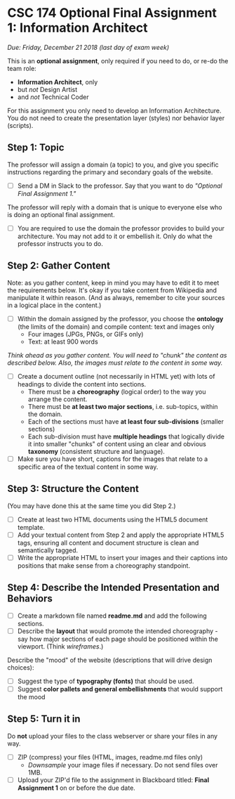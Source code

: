 # CSC 174  Optional Final Assignment 1: Information Architect

*Due: Friday, December 21 2018 (last day of exam week)*

This is an **optional assignment**, only required if you need to do, or re-do the team role:

- **Information Architect**, only 
- but *not* Design Artist
- and *not* Technical Coder

For this assignment you only need to develop an Information Architecture.  You do not need to create the presentation layer (styles) nor behavior layer (scripts).

## Step 1: Topic

The professor will assign a domain (a topic) to you, and give you specific instructions regarding the primary and secondary goals of the website.

- [ ] Send a DM in Slack to the professor.  Say that you want to do *"Optional Final Assignment 1."*

The professor will reply with a domain that is unique to everyone else who is doing an optional final assignment.  

- [ ] You are required to use the domain the professor provides to build your architecture.  You may not add to it or embellish it.  Only do what the professor instructs you to do.

##  Step 2: Gather Content

Note: as you gather content, keep in mind you may have to edit it to meet the requirements below.  It's okay if you take content from Wikipedia and manipulate it within reason.  (And as always, remember to cite your sources in a logical place in the content.)

- [ ] Within the domain assigned by the professor, you choose the **ontology** (the limits of the domain) and compile content: text and images only
    - Four images (JPGs, PNGs, or GIFs only)
    - Text: at least 900 words

*Think ahead as you gather content.  You will need to "chunk" the content as described below.  Also, the images must relate to the content in some way.*

- [ ] Create a document outline (not necessarily in HTML yet) with lots of headings to divide the content into sections.
    - There must be a **choreography** (logical order) to the way you arrange the content.  
    - There must be **at least two major sections**, i.e. sub-topics, within the domain.
    - Each of the sections must have **at least four sub-divisions** (smaller sections)
    - Each sub-division must have **multiple headings** that logically divide it into smaller "chunks" of content using an clear and obvious **taxonomy** (consistent structure and language).
- [ ] Make sure you have short, captions for the images that relate to a specific area of the textual content in some way.

## Step 3: Structure the Content

(You may have done this at the same time you did Step 2.)

- [ ] Create at least two HTML documents using the HTML5 document template.
- [ ] Add your textual content from Step 2 and apply the appropriate HTML5 tags, ensuring all content and document structure is clean and semantically tagged.
- [ ] Write the appropriate HTML to insert your images and their captions into positions that make sense from a choreography standpoint.

## Step 4: Describe the Intended Presentation and Behaviors

- [ ] Create a markdown file named **readme.md** and add the following sections.
- [ ] Describe the **layout** that would promote the intended choreography - say how major sections of each page should be positioned within the viewport.  (Think *wireframes*.)

Describe the "mood" of the website (descriptions that will drive design choices):
  - [ ] Suggest the type of **typography (fonts)** that should be used.  
  - [ ] Suggest **color pallets and general embellishments** that would support the mood

## Step 5: Turn it in

Do **not** upload your files to the class webserver or share your files in any way.  

- [ ] ZIP (compress) your files (HTML, images, readme.md files only)
  - *Downsample* your image files if necessary.  Do not send files over 1MB.
- [ ] Upload your ZIP'd file to the assignment in Blackboard titled: **Final Assignment 1** on or before the due date.